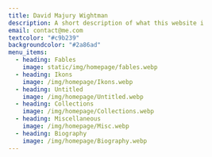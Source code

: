 ```yaml
---
title: David Majury Wightman
description: A short description of what this website i
email: contact@me.com
textcolor: "#c9b239"
backgroundcolor: "#2a86ad"
menu_items:
  - heading: Fables
    image: static/img/homepage/fables.webp
  - heading: Ikons
    image: /img/homepage/Ikons.webp
  - heading: Untitled
    image: /img/homepage/Untitled.webp
  - heading: Collections
    image: /img/homepage/Collections.webp
  - heading: Miscellaneous
    image: /img/homepage/Misc.webp
  - heading: Biography
    image: /img/homepage/Biography.webp
---
```

